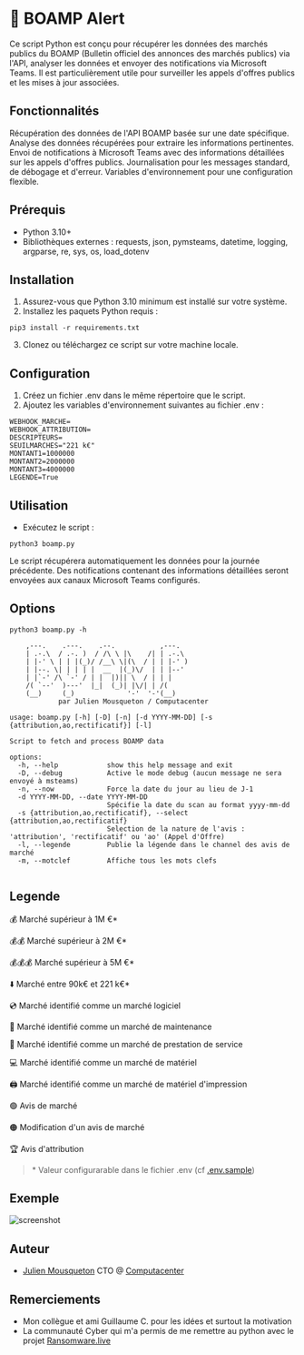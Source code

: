 
# 🔔 BOAMP Alert

Ce script Python est conçu pour récupérer les données des marchés publics du BOAMP (Bulletin officiel des annonces des marchés publics) via l'API, analyser les données et envoyer des notifications via Microsoft Teams. 
Il est particulièrement utile pour surveiller les appels d'offres publics et les mises à jour associées.


## Fonctionnalités

Récupération des données de l'API BOAMP basée sur une date spécifique.
Analyse des données récupérées pour extraire les informations pertinentes.
Envoi de notifications à Microsoft Teams avec des informations détaillées sur les appels d'offres publics.
Journalisation pour les messages standard, de débogage et d'erreur.
Variables d'environnement pour une configuration flexible.


## Prérequis


- Python 3.10+ 
- Bibliothèques externes : requests, json, pymsteams, datetime, logging, argparse, re, sys, os, load_dotenv


## Installation

1) Assurez-vous que Python 3.10 minimum est installé sur votre système.
2) Installez les paquets Python requis :

```
pip3 install -r requirements.txt
```

3) Clonez ou téléchargez ce script sur votre machine locale.

## Configuration 

1) Créez un fichier .env dans le même répertoire que le script.
2) Ajoutez les variables d'environnement suivantes au fichier .env :

```
WEBHOOK_MARCHE=
WEBHOOK_ATTRIBUTION=
DESCRIPTEURS=
SEUILMARCHES="221 k€"
MONTANT1=1000000
MONTANT2=2000000
MONTANT3=4000000
LEGENDE=True
````

## Utilisation

- Exécutez le script :

```
python3 boamp.py
```
Le script récupérera automatiquement les données pour la journée précédente.
Des notifications contenant des informations détaillées seront envoyées aux canaux Microsoft Teams configurés.

## Options 

```
python3 boamp.py -h

    ,---.    .---.    .--.           ,---.   
    | .-.\  / .-. )  / /\ \ |\    /| | .-.\  
    | |-' \ | | |(_)/ /__\ \|(\  / | | |-' ) 
    | |--. \| | | | |  __  |(_)\/  | | |--'  
    | |`-' /\ `-' / | |  |)|| \  / | | |     
    /( `--'  )---'  |_|  (_)| |\/| | /(      
    (__)     (_)             '-'  '-'(__) 
            par Julien Mousqueton / Computacenter         
        
usage: boamp.py [-h] [-D] [-n] [-d YYYY-MM-DD] [-s {attribution,ao,rectificatif}] [-l]

Script to fetch and process BOAMP data

options:
  -h, --help            show this help message and exit
  -D, --debug           Active le mode debug (aucun message ne sera envoyé à msteams)
  -n, --now             Force la date du jour au lieu de J-1
  -d YYYY-MM-DD, --date YYYY-MM-DD
                        Spécifie la date du scan au format yyyy-mm-dd
  -s {attribution,ao,rectificatif}, --select {attribution,ao,rectificatif}
                        Selection de la nature de l'avis : 'attribution', 'rectificatif' ou 'ao' (Appel d'Offre)
  -l, --legende         Publie la légende dans le channel des avis de marché
  -m, --motclef         Affiche tous les mots clefs


  ```

## Legende      

💰      Marché supérieur à 1M €*

💰💰    Marché supérieur à 2M €*

💰💰💰  Marché supérieur à 5M €*

⬇️       Marché entre 90k€ et 221 k€*

💿      Marché identifié comme un marché logiciel

🧰      Marché identifié comme un marché de maintenance

👥      Marché identifié comme un marché de prestation de service

💻      Marché identifié comme un marché de matériel

🖨️       Marché identifié comme un marché de matériel d'impression

🟢       Avis de marché

🟠       Modification d'un avis de marché

🏆      Avis d'attribution

>  &#42; Valeur configurarable dans le fichier .env (cf [.env.sample](.env.sample))


## Exemple

![screenshot](.github/screenshot.png)


## Auteur

- [Julien Mousqueton](https://www.github.com/JMousqueton) CTO @ [Computacenter](https://www.computacenter.com)


## Remerciements

 - Mon collègue et ami Guillaume C. pour les idées et surtout la motivation 
 - La communauté Cyber qui m'a permis de me remettre au python avec le projet [Ransomware.live](https://www.ransomware.live)
